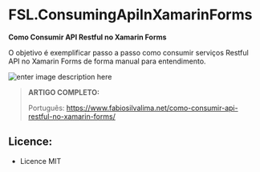 # FSL.ConsumingApiInXamarinForms

**Como Consumir API Restful no Xamarin Forms**

O objetivo é exemplificar passo a passo como consumir serviços Restful API no Xamarin Forms de forma manual para entendimento.

![enter image description here](https://www.fabiosilvalima.net/wp-content/uploads/2017/03/como-consumir-api-restful-no-xamarin-forms2.jpg)


> **ARTIGO COMPLETO:**
>
> Português: https://www.fabiosilvalima.net/como-consumir-api-restful-no-xamarin-forms/


Licence:
---

- Licence MIT
